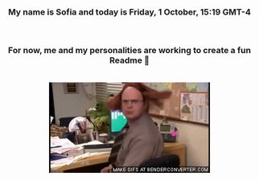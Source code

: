 


<div align="center">
<h3 >My name is Sofia and today is Friday, 1 October, 15:19 GMT-4</h3><br>
<h3 >For now, me and my personalities are working to create a fun Readme 👋
</h3><br>
<img src='img/dwight.gif' alt='working...'/>
</div>
